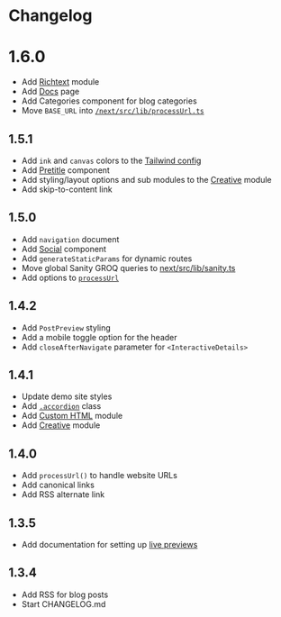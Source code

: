 # Changelog

# 1.6.0

- Add [Richtext](/sanity/schemas/modules/richtext-module.ts) module
- Add [Docs](https://next-sanity-template-demo.vercel.app/docs) page
- Add Categories component for blog categories
- Move `BASE_URL` into [`/next/src/lib/processUrl.ts`](/next/src/lib/processUrl.ts)

## 1.5.1

- Add `ink` and `canvas` colors to the [Tailwind config](/next/tailwind.config.ts)
- Add [Pretitle](/next/src/ui/Pretitle.tsx) component
- Add styling/layout options and sub modules to the [Creative](/sanity/schemas/modules/creative-module.ts) module
- Add skip-to-content link

## 1.5.0

- Add `navigation` document
- Add [Social](/next/src/ui/Social.tsx) component
- Add `generateStaticParams` for dynamic routes
- Move global Sanity GROQ queries to [next/src/lib/sanity.ts](/next/src/lib/sanity.ts)
- Add options to [`processUrl`](/next/src/lib/processUrl.ts)

## 1.4.2

- Add `PostPreview` styling
- Add a mobile toggle option for the header
- Add `closeAfterNavigate` parameter for `<InteractiveDetails>`

## 1.4.1

- Update demo site styles
- Add [`.accordion`](/next/src/styles/app.css) class
- Add [Custom HTML](/sanity/schemas/modules/custom-html.ts) module
- Add [Creative](/sanity/schemas/modules/creative-module.ts) module

## 1.4.0

- Add `processUrl()` to handle website URLs
- Add canonical links
- Add RSS alternate link

## 1.3.5

- Add documentation for setting up [live previews](./README.md#live-previews)

## 1.3.4

- Add RSS for blog posts
- Start CHANGELOG.md
